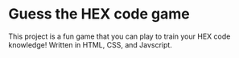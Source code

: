 # Guess the HEX code game
This project is a fun game that you can play to train your HEX code knowledge! Written in HTML, CSS, and Javscript.
